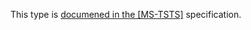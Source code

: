 This type is [documened in the [MS-TSTS]](https://learn.microsoft.com/en-us/openspecs/windows_protocols/ms-tsts/5e4e1129-e80b-4631-954b-be5cfbea811f) specification.
